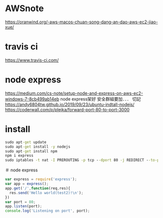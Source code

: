 # AWSnote
https://oranwind.org/-aws-macos-chuan-song-dang-an-dao-aws-ec2-jiao-xue/
# travis ci
https://www.travis-ci.com/
# node express
https://medium.com/cs-note/setup-node-and-express-on-aws-ec2-windows-7-8cb499ab14eb
node express架好 安全群組要加．．． 切記
https://andy6804tw.github.io/2019/09/23/ubuntu-indtall-nodejs/
https://coderwall.com/p/plejka/forward-port-80-to-port-3000

# install
```cmd
sudo apt-get update
sudo apt-get install -y nodejs
sudo apt-get install npm
npm i express
sudo iptables -t nat -I PREROUTING -p tcp --dport 80 -j REDIRECT --to-ports 3000
```
＃ node express
```js
var express = require('express');
var app = express();
app.get('/',function(req,res){
  res.send('Hello world(test2)!\n');
})
var port = 80;
app.listen(port);
console.log('Listening on port', port);
```
